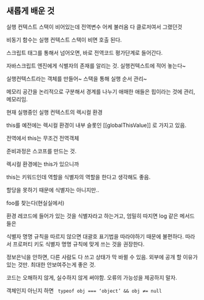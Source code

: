 ## 새롭게 배운 것
실행 컨텍스트 스택이 비어있는데 전역변수 어케 불러옴 다 클로저여서 그랬던것

비동기 함수는 실행 컨텍스트 스택이 비면 호출 된다.

스크립트 태그를 통해서 넘어오면, 바로 전역코드 평가단계로 들어간다.

자바스크립트 엔진에게 식별자의 존재를 알리는 것. 실행컨텍스트에 적어 놓는다~

실행컨텍스트라는 객체를 만들어~ 스택을 통해 실행 순서 관리~

메모리 공간을 논리적으로 구분해서 경계를 나누기 애매한 애들은 힙이라는 것에 관리, 메모리임.

현재 실행중인 실행 컨텍스트의 렉시컬 환경

this를 예전에는 렉시컬 환경이 내부 슬롯인 [[globalThisValue]] 로 가지고 있음.

전역에서 this는 무조건 전역객체

준비과정은 스코프를 만드는 것.

렉시컬 환경에는 this가 있으니까

this는 키워드인데 역할을 식별자의 역할을 한다고 생각해도 좋음.

할당을 못하기 때문에 식별자는 아니지만..

foo를 찾는다(현실실에서) 

환경 레코드에 들어가 있는 것을 식별자라고 하는거고, 엄밀히 따지면 log 같은 메서드 들은 

식별자 명명 규칙을 따르지 않으면 대괄호 표기법을 따라야하기 때문에 불편하다. 따라서 프로퍼티 키도 식별자 명명 규칙에 맞게 쓰는 것을 권장한다.

정보은닉을 안하면, 다른 사람도 다 쓰고 상태가 막 바뀔 수 있음. 외부에 공개 할 이유가 있는 것만. 최대한 안보여주는게 좋은 것.

코드는 오해하지 않게, 실수하지 않게 써야함. 오류의 가능성을 제공하지 말자.

객체인지 아닌지 하면 ` typeof obj === ‘object’ && obj ≠= null`
